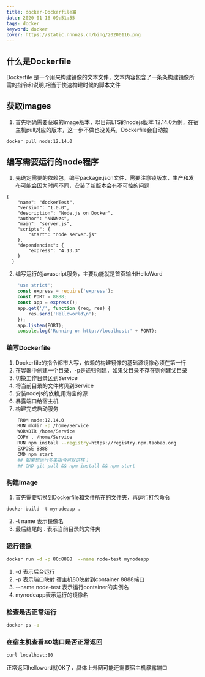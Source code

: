 ```yaml
---
title: docker-Dockerfile篇
date: 2020-01-16 09:51:55
tags: docker
keyword: docker
cover: https://static.nnnnzs.cn/bing/20200116.png
---
```


## 什么是Dockerfile
Dockerfile 是一个用来构建镜像的文本文件，文本内容包含了一条条构建镜像所需的指令和说明,相当于快速构建时候的脚本文件

## 获取images
1. 首先明确需要获取的image版本，以目前LTS的nodejs版本 12.14.0为例，在宿主机pull对应的版本，这一步不做也没关系，Dockerfile会自动拉
```bash
docker pull node:12.14.0
```
## 编写需要运行的node程序
1. 先确定需要的依赖包，编写package.json文件，需要注意锁版本，生产和发布可能会因为时间不同，安装了新版本会有不可控的问题
```
{ 
    "name": "dockerTest", 
    "version": "1.0.0",
    "description": "Node.js on Docker", 
    "author": "NNNNzs",
    "main": "server.js",   
    "scripts": {
        "start": "node server.js"
    },
    "dependencies": { 
        "express": "4.13.3" 
    }
  }
```
2. 编写运行的javascript服务，主要功能就是首页输出HelloWord
```javascript
    'use strict';
    const express = require('express');
    const PORT = 8888;
    const app = express();
    app.get('/', function (req, res) { 
        res.send('Helloworld\n');
    });
    app.listen(PORT);
    console.log('Running on http://localhost:' + PORT);
```

### 编写Dockerfile
1. Dockerfile的指令都市大写，依赖的构建镜像的基础源镜像必须在第一行
2. 在容器中创建一个目录，-p是递归创建，如果父目录不存在则创建父目录
3. 切换工作目录区到Service
4. 将当前目录的文件拷贝到Service
5. 安装nodejs的依赖,用淘宝的源
6. 暴露端口给宿主机
7. 构建完成启动服务
```bash
    FROM node:12.14.0
    RUN mkdir -p /home/Service
    WORKDIR /home/Service
    COPY . /home/Service
    RUN npm install --registry=https://registry.npm.taobao.org
    EXPOSE 8888
    CMD npm start   
    ## 如果想运行多条指令可以这样：
    ## CMD git pull && npm install && npm start
```
### 构建Image
1. 首先需要切换到Dockerfile和文件所在的文件夹，再运行打包命令
```
docker build -t mynodeapp .
```
2. -t name 表示镜像名
3. 最后结尾的 . 表示当前目录的文件夹

### 运行镜像
```bash
docker run -d -p 80:8888  --name node-test mynodeapp
```
1. -d 表示后台运行
2. -p 表示端口映射 宿主机80映射到container 8888端口
3. --name node-test 表示运行container的实例名
4. mynodeapp表示运行的镜像名 

### 检查是否正常运行
```bash
docker ps -a 
```

### 在宿主机查看80端口是否正常返回
```bash
curl localhost:80
```
正常返回helloword就OK了，具体上外网可能还需要宿主机暴露端口

